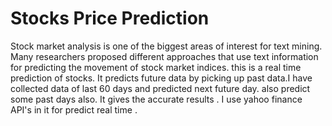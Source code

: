 # Stocks Price Prediction

Stock market analysis is one of the biggest areas of interest for text mining. Many researchers proposed different approaches that use text information for predicting the movement of stock market indices. 
this is a real time prediction of stocks. It predicts future data by picking up past data.I have collected data of last 60 days and predicted next future day. also predict some past days also. It gives the accurate results . I use  yahoo finance API's in it for predict real time .  
